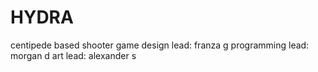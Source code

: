 # HYDRA
centipede based shooter game
design lead: franza g
programming lead: morgan d
art lead: alexander s
